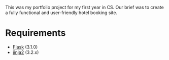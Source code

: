 This was my portfolio project for my first year in CS. Our brief was to create a fully functional and user-friendly hotel booking site.

# Requirements
- [Flask](https://flask.palletsprojects.com/en/latest/) (3.1.0)
- [jinja2](https://jinja.palletsprojects.com/en/2.10.x/) (3.2.x)
